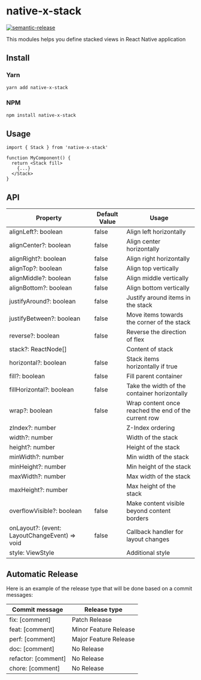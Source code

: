 # native-x-stack

[![semantic-release](https://img.shields.io/badge/%20%20%F0%9F%93%A6%F0%9F%9A%80-semantic--release-e10079.svg)](https://github.com/semantic-release/semantic-release)

This modules helps you define stacked views in React Native application

## Install

### Yarn

```sh
yarn add native-x-stack
```

### NPM

```sh
npm install native-x-stack
```

## Usage

```tsx
import { Stack } from 'native-x-stack'

function MyComponent() {
  return <Stack fill>
    {...}
  </Stack>
}
```

## API

| Property                                      | Default Value | Usage                                                |
| --------------------------------------------- | ------------- | ---------------------------------------------------- |
| alignLeft?: boolean                           | false         | Align left horizontally                              |
| alignCenter?: boolean                         | false         | Align center horizontally                            |
| alignRight?: boolean                          | false         | Align right horizontally                             |
| alignTop?: boolean                            | false         | Align top vertically                                 |
| alignMiddle?: boolean                         | false         | Align middle vertically                              |
| alignBottom?: boolean                         | false         | Align bottom vertically                              |
| justifyAround?: boolean                       | false         | Justify around items in the stack                    |
| justifyBetween?: boolean                      | false         | Move items towards the corner of the stack           |
| reverse?: boolean                             | false         | Reverse the direction of flex                        |
| stack?: ReactNode[]                           |               | Content of stack                                     |
| horizontal?: boolean                          | false         | Stack items horizontally if true                     |
| fill?: boolean                                | false         | Fill parent container                                |
| fillHorizontal?: boolean                      | false         | Take the width of the container horizontally         |
| wrap?: boolean                                | false         | Wrap content once reached the end of the current row |
| zIndex?: number                               |               | Z-Index ordering                                     |
| width?: number                                |               | Width of the stack                                   |
| height?: number                               |               | Height of the stack                                  |
| minWidth?: number                             |               | Min width of the stack                               |
| minHeight?: number                            |               | Min height of the stack                              |
| maxWidth?: number                             |               | Max width of the stack                               |
| maxHeight?: number                            |               | Max height of the stack                              |
| overflowVisible?: boolean                     | false         | Make content visible beyond content borders          |
| onLayout?: (event: LayoutChangeEvent) => void | false         | Callback handler for layout changes                  |
| style: ViewStyle                              |               | Additional style                                     |

## Automatic Release

Here is an example of the release type that will be done based on a commit messages:

| Commit message      | Release type          |
| ------------------- | --------------------- |
| fix: [comment]      | Patch Release         |
| feat: [comment]     | Minor Feature Release |
| perf: [comment]     | Major Feature Release |
| doc: [comment]      | No Release            |
| refactor: [comment] | No Release            |
| chore: [comment]    | No Release            |
